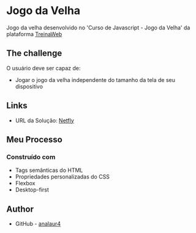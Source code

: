 # Jogo da Velha

Jogo da velha desenvolvido no 'Curso de Javascript - Jogo da Velha' da plataforma [TreinaWeb](https://www.treinaweb.com.br/) 

## The challenge

O usuário deve ser capaz de:

- Jogar o jogo da velha independente do tamanho da tela de seu dispositivo

## Links

- URL da Solução: [Netfly](https://challenge-html-css-card-columns.netlify.app/)

## Meu Processo

### Construído com

- Tags semânticas do HTML
- Propriedades personalizadas do CSS
- Flexbox
- Desktop-first

## Author

- GitHub - [analaur4](https://www.github.com/analaur4)
